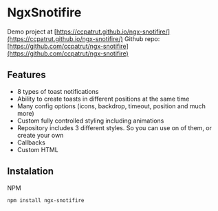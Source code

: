 # NgxSnotifire

Demo project at [https://ccpatrut.github.io/ngx-snotifire/](https://ccpatrut.github.io/ngx-snotifire/)
Github repo: [https://github.com/ccpatrut/ngx-snotifire](https://github.com/ccpatrut/ngx-snotifire)

## Features

- 8 types of toast notifications
- Ability to create toasts in different positions at the same time
- Many config options (icons, backdrop, timeout, position and much more)
- Custom fully controlled styling including animations
- Repository includes 3 different styles. So you can use on of them, or create your own
- Callbacks
- Custom HTML

## Instalation

NPM

`npm install ngx-snotifire`
